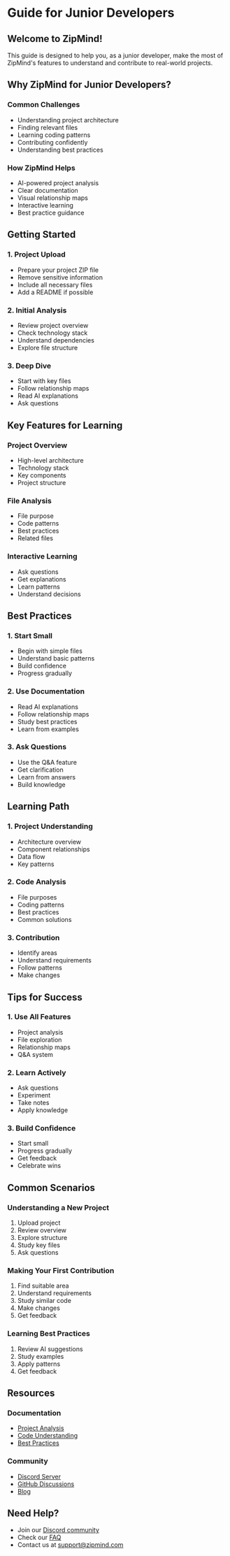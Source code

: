 # Guide for Junior Developers

## Welcome to ZipMind!
This guide is designed to help you, as a junior developer, make the most of ZipMind's features to understand and contribute to real-world projects.

## Why ZipMind for Junior Developers?

### Common Challenges
- Understanding project architecture
- Finding relevant files
- Learning coding patterns
- Contributing confidently
- Understanding best practices

### How ZipMind Helps
- AI-powered project analysis
- Clear documentation
- Visual relationship maps
- Interactive learning
- Best practice guidance

## Getting Started

### 1. Project Upload
- Prepare your project ZIP file
- Remove sensitive information
- Include all necessary files
- Add a README if possible

### 2. Initial Analysis
- Review project overview
- Check technology stack
- Understand dependencies
- Explore file structure

### 3. Deep Dive
- Start with key files
- Follow relationship maps
- Read AI explanations
- Ask questions

## Key Features for Learning

### Project Overview
- High-level architecture
- Technology stack
- Key components
- Project structure

### File Analysis
- File purpose
- Code patterns
- Best practices
- Related files

### Interactive Learning
- Ask questions
- Get explanations
- Learn patterns
- Understand decisions

## Best Practices

### 1. Start Small
- Begin with simple files
- Understand basic patterns
- Build confidence
- Progress gradually

### 2. Use Documentation
- Read AI explanations
- Follow relationship maps
- Study best practices
- Learn from examples

### 3. Ask Questions
- Use the Q&A feature
- Get clarification
- Learn from answers
- Build knowledge

## Learning Path

### 1. Project Understanding
- Architecture overview
- Component relationships
- Data flow
- Key patterns

### 2. Code Analysis
- File purposes
- Coding patterns
- Best practices
- Common solutions

### 3. Contribution
- Identify areas
- Understand requirements
- Follow patterns
- Make changes

## Tips for Success

### 1. Use All Features
- Project analysis
- File exploration
- Relationship maps
- Q&A system

### 2. Learn Actively
- Ask questions
- Experiment
- Take notes
- Apply knowledge

### 3. Build Confidence
- Start small
- Progress gradually
- Get feedback
- Celebrate wins

## Common Scenarios

### Understanding a New Project
1. Upload project
2. Review overview
3. Explore structure
4. Study key files
5. Ask questions

### Making Your First Contribution
1. Find suitable area
2. Understand requirements
3. Study similar code
4. Make changes
5. Get feedback

### Learning Best Practices
1. Review AI suggestions
2. Study examples
3. Apply patterns
4. Get feedback

## Resources

### Documentation
- [Project Analysis](../features/project-analysis.md)
- [Code Understanding](../features/code-understanding.md)
- [Best Practices](../features/best-practices.md)

### Community
- [Discord Server](https://discord.gg/zipmind)
- [GitHub Discussions](https://github.com/zipmind/discussions)
- [Blog](https://zipmind.com/blog)

## Need Help?
- Join our [Discord community](https://discord.gg/zipmind)
- Check our [FAQ](../faq.md)
- Contact us at support@zipmind.com 